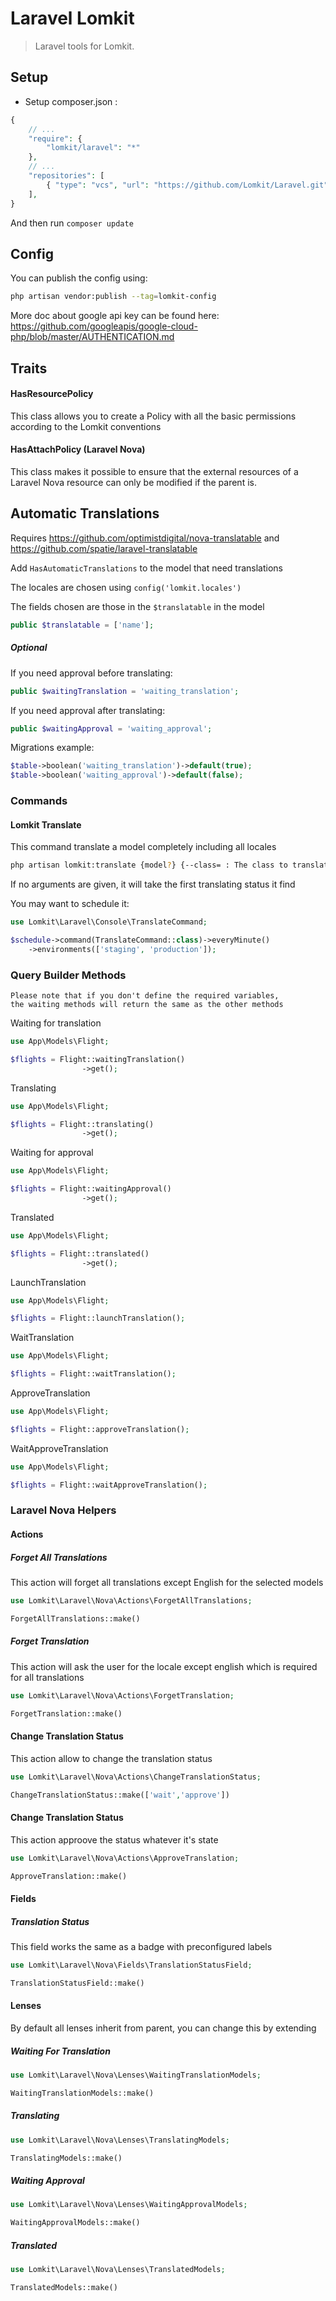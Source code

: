# Laravel Lomkit

> Laravel tools for Lomkit.

## Setup
- Setup composer.json :

```php
{
    // ...
    "require": {
        "lomkit/laravel": "*"
    },
    // ...
    "repositories": [
        { "type": "vcs", "url": "https://github.com/Lomkit/Laravel.git" }
    ],
}
```

And then run `composer update`

## Config

You can publish the config using:
```bash
php artisan vendor:publish --tag=lomkit-config
```

More doc about google api key can be found here: https://github.com/googleapis/google-cloud-php/blob/master/AUTHENTICATION.md

## Traits

#### HasResourcePolicy

This class allows you to create a Policy with all the basic permissions according to the Lomkit conventions
#### HasAttachPolicy (Laravel Nova)

This class makes it possible to ensure that the external resources of a Laravel Nova resource can only be modified if the parent is.

## Automatic Translations

Requires https://github.com/optimistdigital/nova-translatable and https://github.com/spatie/laravel-translatable

Add `HasAutomaticTranslations` to the model that need translations

The locales are chosen using `config('lomkit.locales')` 

The fields chosen are those in the `$translatable` in the model
```php
public $translatable = ['name'];
```

##### Optional

If you need approval before translating:

```php
public $waitingTranslation = 'waiting_translation';
```

If you need approval after translating:

```php
public $waitingApproval = 'waiting_approval';
```

Migrations example:
```php
$table->boolean('waiting_translation')->default(true);
$table->boolean('waiting_approval')->default(false);
```

### Commands

#### Lomkit Translate

This command translate a model completely including all locales

```bash
php artisan lomkit:translate {model?} {--class= : The class to translate} 
```
If no arguments are given, it will take the first translating status it find

You may want to schedule it:

```php
use Lomkit\Laravel\Console\TranslateCommand;

$schedule->command(TranslateCommand::class)->everyMinute()
    ->environments(['staging', 'production']);
```

### Query Builder Methods
    Please note that if you don't define the required variables,
    the waiting methods will return the same as the other methods

Waiting for translation
```php
use App\Models\Flight;

$flights = Flight::waitingTranslation()
                ->get();
```

Translating
```php
use App\Models\Flight;

$flights = Flight::translating()
                ->get();
```

Waiting for approval
```php
use App\Models\Flight;

$flights = Flight::waitingApproval()
                ->get();
```

Translated
```php
use App\Models\Flight;

$flights = Flight::translated()
                ->get();
```

LaunchTranslation
```php
use App\Models\Flight;

$flights = Flight::launchTranslation();
```

WaitTranslation
```php
use App\Models\Flight;

$flights = Flight::waitTranslation();
```

ApproveTranslation
```php
use App\Models\Flight;

$flights = Flight::approveTranslation();
```

WaitApproveTranslation
```php
use App\Models\Flight;

$flights = Flight::waitApproveTranslation();
```


### Laravel Nova Helpers 
#### Actions
##### Forget All Translations
This action will forget all translations except English for the selected models
```php
use Lomkit\Laravel\Nova\Actions\ForgetAllTranslations;

ForgetAllTranslations::make()
```

##### Forget Translation
This action will ask the user for the locale except english which is required for all translations
```php
use Lomkit\Laravel\Nova\Actions\ForgetTranslation;

ForgetTranslation::make()
```

#### Change Translation Status
This action allow to change the translation status
```php
use Lomkit\Laravel\Nova\Actions\ChangeTranslationStatus;

ChangeTranslationStatus::make(['wait','approve'])
```

#### Change Translation Status
This action approove the status whatever it's state
```php
use Lomkit\Laravel\Nova\Actions\ApproveTranslation;

ApproveTranslation::make()
```

#### Fields
##### Translation Status
This field works the same as a badge with preconfigured labels
```php
use Lomkit\Laravel\Nova\Fields\TranslationStatusField;

TranslationStatusField::make()
```

#### Lenses

By default all lenses inherit from parent, you can change this by extending
##### Waiting For Translation
```php
use Lomkit\Laravel\Nova\Lenses\WaitingTranslationModels;

WaitingTranslationModels::make()
```
##### Translating
```php
use Lomkit\Laravel\Nova\Lenses\TranslatingModels;

TranslatingModels::make()
```

##### Waiting Approval
```php
use Lomkit\Laravel\Nova\Lenses\WaitingApprovalModels;

WaitingApprovalModels::make()
```

##### Translated
```php
use Lomkit\Laravel\Nova\Lenses\TranslatedModels;

TranslatedModels::make()
```

